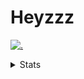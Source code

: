 # Heyzzz  

[![.](https://skillicons.dev/icons?i=js,ts,nextjs,nestjs,mongodb)](https://skillicons.dev)  

<details>
<summary>Stats</summary
<!--START_SECTION:waka-->

```txt
TypeScript    21 hrs 15 mins  █████████████████████▓░░░   87.14 %
JSON          1 hr 52 mins    ██░░░░░░░░░░░░░░░░░░░░░░░   07.71 %
JavaScript    51 mins         █░░░░░░░░░░░░░░░░░░░░░░░░   03.49 %
CSS           15 mins         ▒░░░░░░░░░░░░░░░░░░░░░░░░   01.07 %
Rust          7 mins          ░░░░░░░░░░░░░░░░░░░░░░░░░   00.52 %
```

<!--END_SECTION:waka-->
</details>
